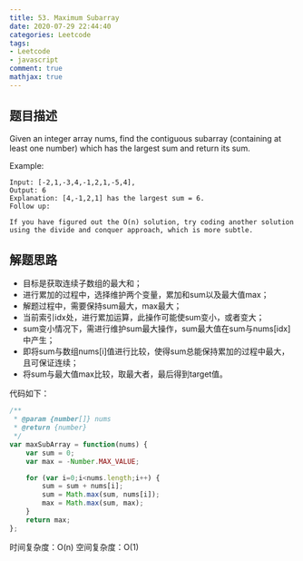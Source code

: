 ```yaml
---
title: 53. Maximum Subarray
date: 2020-07-29 22:44:40
categories: Leetcode
tags: 
- Leetcode
- javascript
comment: true
mathjax: true
---
```


## 题目描述

Given an integer array nums, find the contiguous subarray (containing at least one number) which has the largest sum and return its sum.

Example:

```
Input: [-2,1,-3,4,-1,2,1,-5,4],
Output: 6
Explanation: [4,-1,2,1] has the largest sum = 6.
Follow up:

If you have figured out the O(n) solution, try coding another solution using the divide and conquer approach, which is more subtle.
```
<!--more-->
## 解题思路

- 目标是获取连续子数组的最大和；
- 进行累加的过程中，选择维护两个变量，累加和sum以及最大值max；
- 解题过程中，需要保持sum最大，max最大；
- 当前索引idx处，进行累加运算，此操作可能使sum变小，或者变大；
- sum变小情况下，需进行维护sum最大操作，sum最大值在sum与nums[idx]中产生；
- 即将sum与数组nums[i]值进行比较，使得sum总能保持累加的过程中最大，且可保证连续；
- 将sum与最大值max比较，取最大者，最后得到target值。

代码如下：

```javascript
/**
 * @param {number[]} nums
 * @return {number}
 */
var maxSubArray = function(nums) {
    var sum = 0;
    var max = -Number.MAX_VALUE;

    for (var i=0;i<nums.length;i++) {
        sum = sum + nums[i];
        sum = Math.max(sum, nums[i]);
        max = Math.max(sum, max);
    }
    return max;
};
```
时间复杂度：O(n)
空间复杂度：O(1)